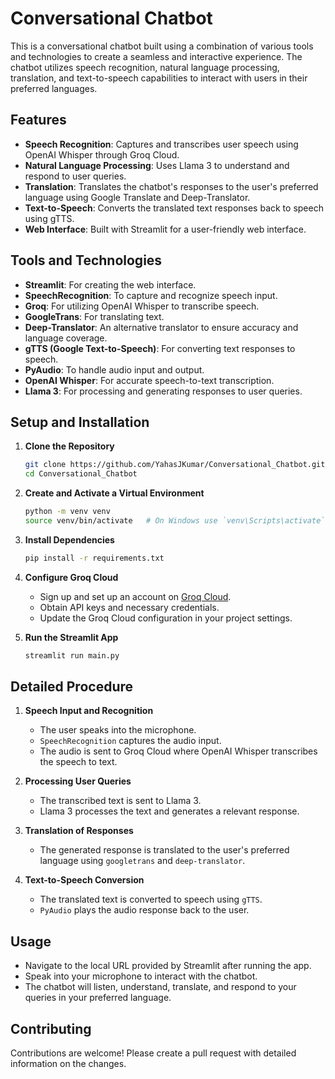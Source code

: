 
# Conversational Chatbot

This is a conversational chatbot built using a combination of various tools and technologies to create a seamless and interactive experience. The chatbot utilizes speech recognition, natural language processing, translation, and text-to-speech capabilities to interact with users in their preferred languages.

## Features

- **Speech Recognition**: Captures and transcribes user speech using OpenAI Whisper through Groq Cloud.
- **Natural Language Processing**: Uses Llama 3 to understand and respond to user queries.
- **Translation**: Translates the chatbot's responses to the user's preferred language using Google Translate and Deep-Translator.
- **Text-to-Speech**: Converts the translated text responses back to speech using gTTS.
- **Web Interface**: Built with Streamlit for a user-friendly web interface.

## Tools and Technologies

- **Streamlit**: For creating the web interface.
- **SpeechRecognition**: To capture and recognize speech input.
- **Groq**: For utilizing OpenAI Whisper to transcribe speech.
- **GoogleTrans**: For translating text.
- **Deep-Translator**: An alternative translator to ensure accuracy and language coverage.
- **gTTS (Google Text-to-Speech)**: For converting text responses to speech.
- **PyAudio**: To handle audio input and output.
- **OpenAI Whisper**: For accurate speech-to-text transcription.
- **Llama 3**: For processing and generating responses to user queries.

## Setup and Installation

1. **Clone the Repository**
   ```sh
   git clone https://github.com/YahasJKumar/Conversational_Chatbot.git
   cd Conversational_Chatbot
   ```

2. **Create and Activate a Virtual Environment**
   ```sh
   python -m venv venv
   source venv/bin/activate   # On Windows use `venv\Scripts\activate`
   ```

3. **Install Dependencies**
   ```sh
   pip install -r requirements.txt
   ```

4. **Configure Groq Cloud**
   - Sign up and set up an account on [Groq Cloud](https://console.groq.com/keys).
   - Obtain API keys and necessary credentials.
   - Update the Groq Cloud configuration in your project settings.

5. **Run the Streamlit App**
   ```sh
   streamlit run main.py
   ```

## Detailed Procedure

1. **Speech Input and Recognition**
   - The user speaks into the microphone.
   - `SpeechRecognition` captures the audio input.
   - The audio is sent to Groq Cloud where OpenAI Whisper transcribes the speech to text.

2. **Processing User Queries**
   - The transcribed text is sent to Llama 3.
   - Llama 3 processes the text and generates a relevant response.

3. **Translation of Responses**
   - The generated response is translated to the user's preferred language using `googletrans` and `deep-translator`.

4. **Text-to-Speech Conversion**
   - The translated text is converted to speech using `gTTS`.
   - `PyAudio` plays the audio response back to the user.

## Usage

- Navigate to the local URL provided by Streamlit after running the app.
- Speak into your microphone to interact with the chatbot.
- The chatbot will listen, understand, translate, and respond to your queries in your preferred language.

## Contributing

Contributions are welcome! Please create a pull request with detailed information on the changes.
